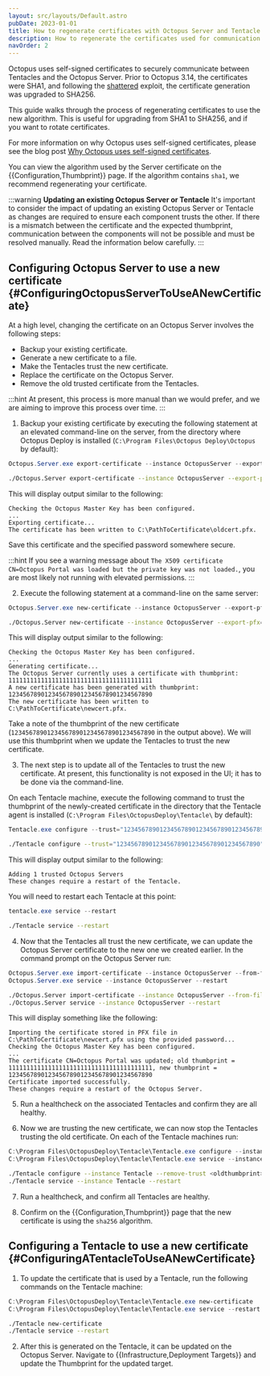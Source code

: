 ```yaml
---
layout: src/layouts/Default.astro
pubDate: 2023-01-01
title: How to regenerate certificates with Octopus Server and Tentacle
description: How to regenerate the certificates used for communication between Octopus Server and its Tentacles.
navOrder: 2
---
```


Octopus uses self-signed certificates to securely communicate between Tentacles and the Octopus Server. Prior to Octopus 3.14, the certificates were SHA1, and following the [shattered](https://octopus.com/blog/shattered) exploit, the certificate generation was upgraded to SHA256. 

This guide walks through the process of regenerating certificates to use the new algorithm. This is useful for upgrading from SHA1 to SHA256, and if you want to rotate certificates.

For more information on why Octopus uses self-signed certificates, please see the blog post [Why Octopus uses self-signed certificates](https://octopusdeploy.com/blog/why-self-signed-certificates).

You can view the algorithm used by the Server certificate on the {{Configuration,Thumbprint}} page. If the algorithm contains `sha1`, we recommend regenerating your certificate.

:::warning
**Updating an existing Octopus Server or Tentacle**
It's important to consider the impact of updating an existing Octopus Server or Tentacle as changes are required to ensure each component trusts the other. If there is a mismatch between the certificate and the expected thumbprint, communication between the components will not be possible and must be resolved manually. Read the information below carefully.
:::

## Configuring Octopus Server to use a new certificate {#ConfiguringOctopusServerToUseANewCertificate}

At a high level, changing the certificate on an Octopus Server involves the following steps:

* Backup your existing certificate.
* Generate a new certificate to a file.
* Make the Tentacles trust the new certificate.
* Replace the certificate on the Octopus Server.
* Remove the old trusted certificate from the Tentacles.

:::hint
At present, this process is more manual than we would prefer, and we are aiming to improve this process over time.
:::

1. Backup your existing certificate by executing the following statement at an elevated command-line on the server, from the directory where Octopus Deploy is installed (`C:\Program Files\Octopus Deploy\Octopus` by default):

```powershell Windows
Octopus.Server.exe export-certificate --instance OctopusServer --export-pfx="C:\PathToCertificate\oldcert.pfx" --pfx-password MySecretPassword
```
```bash Linux
./Octopus.Server export-certificate --instance OctopusServer --export-pfx="/tmp/oldcert.pfx" --pfx-password MySecretPassword
```

This will display output similar to the following:

```
Checking the Octopus Master Key has been configured.
...
Exporting certificate...
The certificate has been written to C:\PathToCertificate\oldcert.pfx.
```

Save this certificate and the specified password somewhere secure.

:::hint
If you see a warning message about `The X509 certificate CN=Octopus Portal was loaded but the private key was not loaded.`, you are most likely not running with elevated permissions. 
:::

2. Execute the following statement at a command-line on the same server:

```powershell Windows
Octopus.Server.exe new-certificate --instance OctopusServer --export-pfx="C:\PathToCertificate\newcert.pfx" --pfx-password MySecretPassword
```
```bash Linux
./Octopus.Server new-certificate --instance OctopusServer --export-pfx="/tmp/newcert.pfx" --pfx-password MySecretPassword
```

This will display output similar to the following:

```
Checking the Octopus Master Key has been configured.
...
Generating certificate...
The Octopus Server currently uses a certificate with thumbprint:
1111111111111111111111111111111111111111
A new certificate has been generated with thumbprint:
1234567890123456789012345678901234567890
The new certificate has been written to C:\PathToCertificate\newcert.pfx.
```

Take a note of the thumbprint of the new certificate (`1234567890123456789012345678901234567890` in the output above). We will use this thumbprint when we update the Tentacles to trust the new certificate.

3. The next step is to update all of the Tentacles to trust the new certificate. At present, this functionality is not exposed in the UI; it has to be done via the command-line. 

On each Tentacle machine, execute the following command to trust the thumbprint of the newly-created certificate in the directory that the Tentacle agent is installed (`C:\Program Files\OctopusDeploy\Tentacle\` by default):

```powershell Windows
Tentacle.exe configure --trust="1234567890123456789012345678901234567890"
```
```bash Linux
./Tentacle configure --trust="1234567890123456789012345678901234567890"
```

This will display output similar to the following:
```
Adding 1 trusted Octopus Servers
These changes require a restart of the Tentacle.
```
You will need to restart each Tentacle at this point: 
```powershell Windows
tentacle.exe service --restart
```
```bash Linux
./Tentacle service --restart
```


4. Now that the Tentacles all trust the new certificate, we can update the Octopus Server certificate to the new one we created earlier. In the command prompt on the Octopus Server run:

```powershell Windows
Octopus.Server.exe import-certificate --instance OctopusServer --from-file="C:\PathToCertificate\newcert.pfx" --pfx-password MySecretPassword
Octopus.Server.exe service --instance OctopusServer --restart
```
```bash Linux
./Octopus.Server import-certificate --instance OctopusServer --from-file="/tmp/newcert.pfx" --pfx-password MySecretPassword
./Octopus.Server service --instance OctopusServer --restart
```

This will display something like the following:

```
Importing the certificate stored in PFX file in C:\PathToCertificate\newcert.pfx using the provided password...
Checking the Octopus Master Key has been configured.
...
The certificate CN=Octopus Portal was updated; old thumbprint = 1111111111111111111111111111111111111111, new thumbprint = 1234567890123456789012345678901234567890
Certificate imported successfully.
These changes require a restart of the Octopus Server.
```
5. Run a healthcheck on the associated Tentacles and confirm they are all healthy.

6. Now we are trusting the new certificate, we can now stop the Tentacles trusting the old certificate. On each of the Tentacle machines run:

```powershell Windows
C:\Program Files\OctopusDeploy\Tentacle\Tentacle.exe configure --instance Tentacle --remove-trust <oldthumbprint>
C:\Program Files\OctopusDeploy\Tentacle\Tentacle.exe service --instance Tentacle --restart
```
```bash Linux
./Tentacle configure --instance Tentacle --remove-trust <oldthumbprint>
./Tentacle service --instance Tentacle --restart
```

7. Run a healthcheck, and confirm all Tentacles are healthy.

8. Confirm on the {{Configuration,Thumbprint}} page that the new certificate is using the `sha256` algorithm.

## Configuring a Tentacle to use a new certificate {#ConfiguringATentacleToUseANewCertificate}

1. To update the certificate that is used by a Tentacle, run the following commands on the Tentacle machine:

```powershell Windows
C:\Program Files\OctopusDeploy\Tentacle\Tentacle.exe new-certificate
C:\Program Files\OctopusDeploy\Tentacle\Tentacle.exe service --restart
```
```bash Linux
./Tentacle new-certificate
./Tentacle service --restart
```

2. After this is generated on the Tentacle, it can be updated on the Octopus Server. Navigate to {{Infrastructure,Deployment Targets}} and update the Thumbprint for the updated target.
